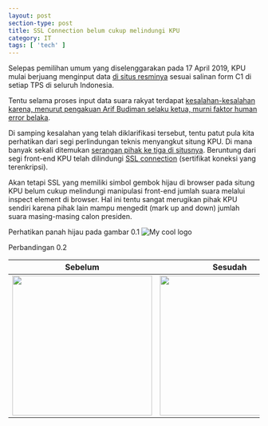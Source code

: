 ```yaml
---
layout: post
section-type: post
title: SSL Connection belum cukup melindungi KPU
category: IT
tags: [ 'tech' ]
---
```


Selepas pemilihan umum yang diselenggarakan pada 17 April 2019, KPU mulai berjuang menginput data <a href="https://pemilu2019.kpu.go.id/#/ppwp/hitung-suara/" target="\_blank">di situs resminya</a> sesuai salinan form C1 di setiap TPS di seluruh Indonesia.

Tentu selama proses input data suara rakyat terdapat <a href="https://nasional.tempo.co/read/1197483/kesalahan-input-data-kpu-murni-human-error/full&view=ok" target="\_blank">kesalahan-kesalahan karena, menurut pengakuan Arif Budiman selaku ketua, murni faktor human error belaka</a>.

Di samping kesalahan yang telah diklarifikasi tersebut, tentu patut pula kita perhatikan dari segi perlindungan teknis menyangkut situng KPU. Di mana banyak sekali ditemukan <a href="https://www.cnnindonesia.com/teknologi/20190424231311-185-389417/kpu-sebut-situsnya-diretas-ratusan-hacker-setiap-hari" target="\_blank">serangan pihak ke tiga di situsnya</a>. Beruntung dari segi front-end KPU telah dilindungi <a href="http://info.ssl.com/article.aspx?id=10241" target="\_blank">SSL connection</a> (sertifikat koneksi yang terenkripsi).

Akan tetapi SSL yang memiliki simbol gembok hijau di browser pada situng KPU belum cukup melindungi manipulasi front-end jumlah suara melalui inspect element di browser. Hal ini tentu sangat merugikan pihak KPU sendiri karena pihak lain mampu mengedit (mark up and down) jumlah suara masing-masing calon presiden.

Perhatikan panah hijau pada gambar 0.1
<img src="https://lh3.googleusercontent.com/xUa1lE8Pl27nY8K7CVl0uiY-dE6nF3zr2YjL5Ead2BE7N9vRvE3LNQEez1uzr0E7JShclhn7t-6clPoy8yZNqMO5aa0YZeS7VX2AAJ3UxFbmWoldTKmO1FcFuVYQGSP3LL1y2k2G_wZ68L1zVQdZtLkFq3OEhvIJmT_u-hifMt8xEYl8DUfa-POh1K-fBjVMxp6kQWS_sMWmKJWe5nKUgnfakqq-N_yhqUhOgCKXWgUWoLze_n1ActISSdoJyatQNLUudm5eTN6-tRsF3j-alIcuqqadB7sHYcCsJHHxhO3To9ODPEq0h_L542Zachq0Py8jzbGiJsb2TQTZIog41JeSXl7-ACfJoxTqawu9WKaqoBcQLi43f6UPjLEuKNQUcJG4IB87SBAjRLe-w-iH6oELlh1Q6UQHWKTJyLaH8dMX90bUU07Tgj88KBUCyoAFHvyzX2o0wFmQ_i-uZZGzlDs06up-wE9BUOoz7-fh9DB9xVNkpDx5etifMGWnmCGOZo4x7yRKrrrLIMmxn94_qFLUShTT6rh-k11ZRjgR7ZaKvTVYlifw6rxLwfRvMqXqvhTcl14Ql1aBFar3i2PAx_ym5rVY2cQkWMdGPF2px6axgIWxgOAAmWOKkKS87vVWjJ_LG7OhEsFe-VZmMqUcRHz1sDGl0g=w1113-h515-no" alt="My cool logo"/>

Perbandingan 0.2

| Sebelum      | Sesudah     |
|------------|-------------|
| <img src="https://lh3.googleusercontent.com/twpc-NeK8RjoPUK7evwN4JnkF3M3-vXN-cDETdWe1wsC-jk2qaC673S45iF8CeFAc41hF4qkODnocEItmrmM2K00TOM-PiRnz6-To7mKW0X6X9IAKaZ3asJBgc3qbccTtvvGZArk9kWukfHjkWlVprrvaRwVFMpjmnpBM0--5ilDTMYvLTeXRtFqiftynHTQfOuPKu9OY8IYZICn_uZB4VodWxr8DCOFoBRxeCXTgM_WgFVqtc0z5YkS7r63CbcOmkaEnM3z6F0JiOq4iywmv2ueuMcDwwVXIfZionjvZecWpz2AakTfNRqt146HrFK7vN_3dkEdML0xP8rAovfvXs-7T0G4kw-tuWnYszPZ3QAZtStRmZTCtBCzDhfy5-Trw3TG_7zC_mC94jRgwxJcYdCUXKCSZ-MnaD-n-NTFCb8-U-gwcUNB4_WInFnl73F6g8NJrfUQmzMcEh_Fa88GHqvha2EJK54ln5RHdCDd5O73_jV0AZVnWgk8Zce9Vr5E_00ClB7_8KmMZmsU9QoFYi07LAxWQ_-F1t9xpMpwcZuSmzSOsp_oWso6UDEzaYY2jotdxb0pVhILy8ykWe_knMPiIC4ZeZQyhINhX53V98POgEvdL4FEQIUjWGTduisr0GEwERn-y7G1oEr2J9QmOFEAHcG2bA=w672-h538-no" width="280"> | <img src="https://lh3.googleusercontent.com/lrhJn5f7yIcWdiQmWVo-4vIq_QZR-TFIbLH5nrESrAkDb32BTiRyjcn0EQ8gSCFm3uuQBYBRQ2y8qkC8-5jS3qnStyonSoLNp-0zMmMfPeulQSvfwXkl2PfvScoAN4RFChfDt1Y6VobxNox2fvTuJA213PPUtsQ_W-BN7WzxjeEQCDAiPM_t1tvGmlGqeIKjHQ-xACwBZJAzgB4q1CqmFaXquEQlE1hDIYk6zcO-lsbM5R0werQJgWyqDPHlfpPNULy-ZtYycEdYVPAcmh4Zvq3GJy2Vc0Zh0KxVGZ_4wRponuSOTVGppV3IUx0tlxtsUHn0uwvuBJvS8yZUKBJcnXaQGe-uVKyV2d07EoTFwr99R3xc-fg17Y--WNn4t--oclmQC9j34X_BfLlF-uu9UaCUScYOpYCmX65bGewzffsSFJQYi9ogMyJVTjVRbMQzjEMxGxD3pHH6fsw931QsfdBpssvL-2QG-eBmRqQZjZVll-fJmkfk7F8_r0_WzNYKu6ifnQSMB_RkYX0Iock4n-lAGC3Vjs5MSL7zSIhMnkrtlrGijS4Yo2zpy0HhA7Es2tEKoRtbujbYvPPJHtS4J7AgA75uajUi-QF24hPxUD653BYzCZIcvFjvyVTkDwFWy9m9nHb5nuhtP5kOUyJR31iNa4YQKQ=w671-h540-no" width="280"> | 
